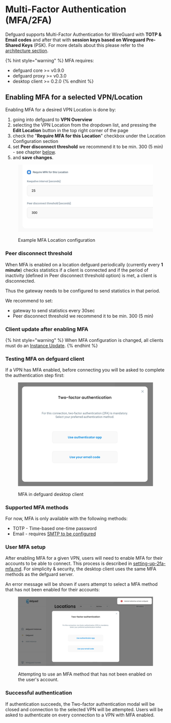 # Multi-Factor Authentication (MFA/2FA)

Defguard supports Multi-Factor Authentication for WireGuard with **TOTP & Email codes** and after that with **session keys based on Wireguard Pre-Shared Keys** (PSK). For more details about this please refer to the [architecture section](architecture.md).

{% hint style="warning" %}
MFA requires:

* defguard core >= v0.9.0
* defguard proxy >= v0.3.0
* desktop client >= 0.2.0
{% endhint %}

## Enabling MFA for a selected VPN/Location

Enabling MFA for a desired VPN Location is done by:

1. going into defguard to **VPN Overview**
2. selecting the VPN Location from the dropdown list, and pressing the **Edit Location** button in the top right corner of the page
3. check the "**Require MFA for this Location**" checkbox under the Location Configuration section
4. set **Peer disconnect threshold** we recommend it to be min. 300 (5 min) - see chapter [below](./#peer-disconnect-threshold).
5. and **save changes**.

<figure><img src="../../../.gitbook/assets/Screenshot 2024-02-19 at 11.59.23.png" alt=""><figcaption><p>Example MFA Location configuration</p></figcaption></figure>

### Peer disconnect **threshold**

When MFA is enabled on a location defguard periodically (currently every **1 minute**) checks statistics if a client is connected and if the period of inactivity (defined in Peer disconnect threshold option) is met, a client is disconnected.

Thus the gateway needs to be configured to send statistics in that period.

We recommend to set:

* gateway to send statistics every 30sec
* Peer disconnect threshold we recommend it to be min. 300 (5 min)

### Client update after enabling MFA

{% hint style="warning" %}
When MFA configuration is changed, all clients must do an [Instance Update](../../../help/configuring-vpn/add-new-instance/update-instance.md).
{% endhint %}

### Testing MFA on defguard client

If a VPN has MFA enabled, before connecting you will be asked to complete the authentication step first:&#x20;

<figure><img src="../../../.gitbook/assets/defguard-client-mfa-modal.png" alt=""><figcaption><p>MFA in defguard desktop client</p></figcaption></figure>

### Supported MFA methods

For now, MFA is only available with the following methods:

* TOTP - Time-based one-time password
* Email - requires [SMTP to be configured](../../../help/setting-up-smtp-for-email-notifications.md)

### User MFA setup

After enabling MFA for a given VPN, users will need to enable MFA for their accounts to be able to connect. This process is described in [setting-up-2fa-mfa.md](../../../help/setting-up-2fa-mfa.md "mention"). For simplicity & security, the desktop client uses the same MFA methods as the defguard server.

An error message will be shown if users attempt to select a MFA method that has not been enabled for their accounts:

<figure><img src="../../../.gitbook/assets/defguard-client-mfa-not-configured.png" alt=""><figcaption><p>Attempting to use an MFA method that has not been enabled on the user's account.</p></figcaption></figure>

### Successful authentication

If authentication succeeds, the Two-factor authentication modal will be closed and connection to the selected VPN will be attempted. Users will be asked to authenticate on every connection to a VPN with MFA enabled.
